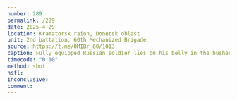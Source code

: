 ```yaml
---
number: 289
permalink: /289
date: 2025-4-29
location: Kramatorsk raion, Donetsk oblast
unit: 2nd battalion, 60th Mechanized Brigade
source: https://t.me/OMIBr_60/1013
caption: Fully equipped Russian soldier lies on his belly in the bushes with modern AK variant, tries to shoot himself in the temple but it won't fire. He reloads it and shoots again
timecode: "0:10"
method: shot
nsfl: 
inconclusive: 
comment: 
---
```

<script async src="https://telegram.org/js/telegram-widget.js?22" data-telegram-post="OMIBr_60/1013" data-width="100%"></script>